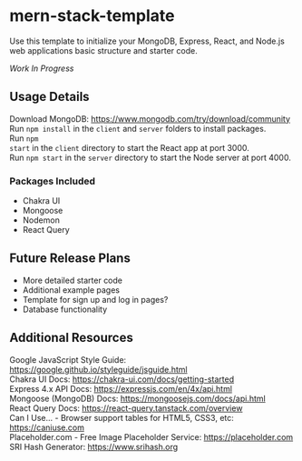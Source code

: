 # mern-stack-template

Use this template to initialize your MongoDB, Express, React, and Node.js web applications basic structure and starter code.

<i>Work In Progress</i>

## Usage Details

Download MongoDB: https://www.mongodb.com/try/download/community
<br>
Run <code>npm install</code> in the <code>client</code> and <code>server</code> folders to install packages.
<br>
Run <code>npm start</code> in the <code>client</code> directory to start the React app at port 3000.
<br>
Run <code>npm start</code> in the <code>server</code> directory to start the Node server at port 4000.

### Packages Included

<ul>
    <li>Chakra UI</li>
    <li>Mongoose</li>
    <li>Nodemon</li>
    <li>React Query</li>
</ul>

## Future Release Plans

<ul>
    <li>More detailed starter code</li>
    <li>Additional example pages</li>
    <li>Template for sign up and log in pages?</li>
    <li>Database functionality</li>
</ul>

## Additional Resources

Google JavaScript Style Guide: https://google.github.io/styleguide/jsguide.html
<br>
Chakra UI Docs: https://chakra-ui.com/docs/getting-started
<br>
Express 4.x API Docs: https://expressjs.com/en/4x/api.html
<br>
Mongoose (MongoDB) Docs: https://mongoosejs.com/docs/api.html
<br>
React Query Docs: https://react-query.tanstack.com/overview
<br>
Can I Use... - Browser support tables for HTML5, CSS3, etc: https://caniuse.com
<br>
Placeholder.com - Free Image Placeholder Service: https://placeholder.com
<br>
SRI Hash Generator: https://www.srihash.org